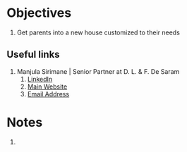 # Objectives
1. Get parents into a new house customized to their needs

## Useful links

1.  Manjula Sirimane | Senior Partner at D. L. & F. De Saram
    1.  [LinkedIn](https://www.linkedin.com/in/manjula-sirimane-7073107a/)
    2.  [Main Website](https://www.desaram.com/people/)
    3.  [Email Address](mailto:manju@desaram.com)

# Notes
1. 

